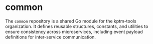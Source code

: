 # common
The `common` repository is a shared Go module for the kptm-tools organization. It defines reusable structures, constants, and utilities to ensure consistency across microservices, including event payload definitions for inter-service communication.
